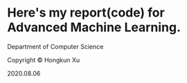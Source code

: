 # Here's my report(code) for Advanced Machine Learning.

Department of Computer Science

Copyright © Hongkun Xu

2020.08.06

